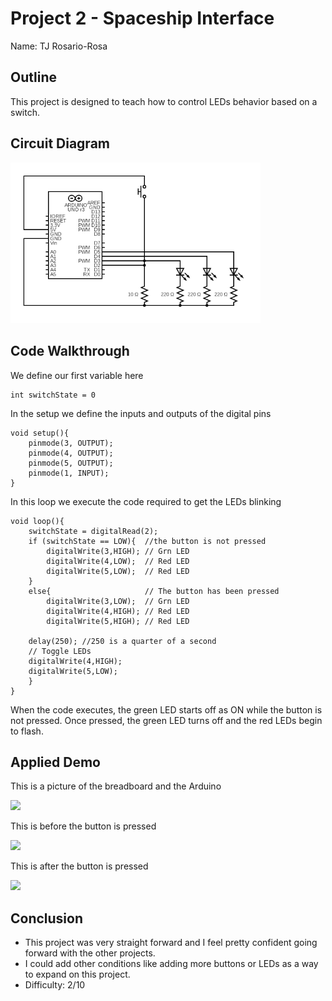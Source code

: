 # Project 2 - Spaceship Interface

Name: TJ Rosario-Rosa
<!--
        Due:
 Start time: 
   End time:
    Elapsed:
-->

## Outline
<!-- Summarize the project in a clear, concise few sentences. -->
This project is designed to teach how to control LEDs behavior based on a switch. 


## Circuit Diagram
<!-- https://www.circuit-diagram.org/editor/ -->
<img src="Proj2.png" width="400">



## Code Walkthrough
<!-- Post and document important code here -->

We define our first variable here
```arduino
int switchState = 0
```
In the setup we define the inputs and outputs of the digital pins
```arduino
void setup(){
    pinmode(3, OUTPUT);
    pinmode(4, OUTPUT);
    pinmode(5, OUTPUT);
    pinmode(1, INPUT);
}
```
In this loop we execute the code required to get the LEDs blinking
```arduino
void loop(){
    switchState = digitalRead(2);
    if (switchState == LOW){  //the button is not pressed
        digitalWrite(3,HIGH); // Grn LED
        digitalWrite(4,LOW);  // Red LED
        digitalWrite(5,LOW);  // Red LED
    }
    else{                     // The button has been pressed
        digitalWrite(3,LOW);  // Grn LED
        digitalWrite(4,HIGH); // Red LED
        digitalWrite(5,HIGH); // Red LED

    delay(250); //250 is a quarter of a second
    // Toggle LEDs
    digitalWrite(4,HIGH); 
    digitalWrite(5,LOW);
    }
}
```
When the code executes, the green LED starts off as ON while the button is not pressed. 
Once pressed, the green LED turns off and the red LEDs begin to flash.

## Applied Demo
<!-- Upload pictures that show that the project has worked -->
This is a picture of the breadboard and the Arduino

<img src="https://placedog.net/498?random" width="400">

This is before the button is pressed

<img src="https://placedog.net/499?random" width="400">

This is after the button is pressed

<img src="https://placedog.net/500?random" width="400">

## Conclusion 
<!-- What went wrong/right? What can you do to make this better? How difficult did you find this project? -->
 - This project was very straight forward and I feel pretty confident going forward with the other projects.
 - I could add other conditions like adding more buttons or LEDs as a way to expand on this project.
 - Difficulty: 2/10
